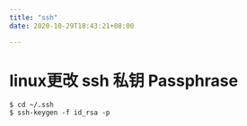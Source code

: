 ```yaml
---
title: "ssh"
date: 2020-10-29T18:43:21+08:00

---
```


# linux更改 ssh 私钥 Passphrase
```
$ cd ~/.ssh
$ ssh-keygen -f id_rsa -p
```